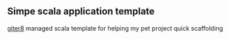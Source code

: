 ## Simpe scala application template
[giter8](https://github.com/n8han/giter8) managed scala template for helping my pet project quick scaffolding
